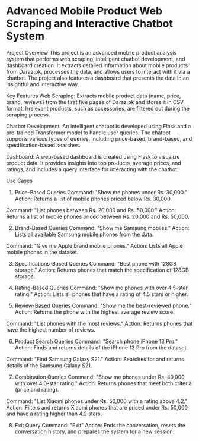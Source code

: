 # Advanced Mobile Product Web Scraping and Interactive Chatbot System

Project Overview
This project is an advanced mobile product analysis system that performs web scraping, intelligent chatbot development, and dashboard creation. It extracts detailed information about mobile products from Daraz.pk, processes the data, and allows users to interact with it via a chatbot. The project also features a dashboard that presents the data in an insightful and interactive way.

Key Features
Web Scraping: Extracts mobile product data (name, price, brand, reviews) from the first five pages of Daraz.pk and stores it in CSV format. Irrelevant products, such as accessories, are filtered out during the scraping process.

Chatbot Development: An intelligent chatbot is developed using Flask and a pre-trained Transformer model to handle user queries. The chatbot supports various types of queries, including price-based, brand-based, and specification-based searches.

Dashboard: A web-based dashboard is created using Flask to visualize product data. It provides insights into top products, average prices, and ratings, and includes a query interface for interacting with the chatbot.

Use Cases
1. Price-Based Queries
Command: "Show me phones under Rs. 30,000."
Action: Returns a list of mobile phones priced below Rs. 30,000.

Command: "List phones between Rs. 20,000 and Rs. 50,000."
Action: Returns a list of mobile phones priced between Rs. 20,000 and Rs. 50,000.

2. Brand-Based Queries
Command: "Show me Samsung mobiles."
Action: Lists all available Samsung mobile phones from the data.

Command: "Give me Apple brand mobile phones."
Action: Lists all Apple mobile phones in the dataset.

3. Specifications-Based Queries
Command: "Best phone with 128GB storage."
Action: Returns phones that match the specification of 128GB storage.

4. Rating-Based Queries
Command: "Show me phones with over 4.5-star rating."
Action: Lists all phones that have a rating of 4.5 stars or higher.

5. Review-Based Queries
Command: "Show me the best-reviewed phone."
Action: Returns the phone with the highest average review score.

Command: "List phones with the most reviews."
Action: Returns phones that have the highest number of reviews.

6. Product Search Queries
Command: "Search phone iPhone 13 Pro."
Action: Finds and returns details of the iPhone 13 Pro from the dataset.

Command: "Find Samsung Galaxy S21."
Action: Searches for and returns details of the Samsung Galaxy S21.

7. Combination Queries
Command: "Show me phones under Rs. 40,000 with over 4.0-star rating."
Action: Returns phones that meet both criteria (price and rating).

Command: "List Xiaomi phones under Rs. 50,000 with a rating above 4.2."
Action: Filters and returns Xiaomi phones that are priced under Rs. 50,000 and have a rating higher than 4.2 stars.

8. Exit Query
Command: "Exit"
Action: Ends the conversation, resets the conversation history, and prepares the system for a new session.
